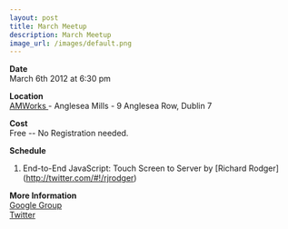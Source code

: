 ```yaml
---
layout: post
title: March Meetup
description: March Meetup
image_url: /images/default.png
---
```


**Date**  
March 6th 2012 at 6:30 pm

**Location**  
[ AMWorks ](http://www.amworks.ie/ ) - Anglesea Mills -  9 Anglesea Row, Dublin 7

**Cost**  
Free -- No Registration needed.

**Schedule**  
 1. End-to-End JavaScript: Touch Screen to Server by [Richard Rodger] (http://twitter.com/#!/rjrodger)

**More Information**  
[ Google Group ](https://groups.google.com/group/dublinjs)  
[ Twitter ](http://twitter.com/#!/dublinjs)
